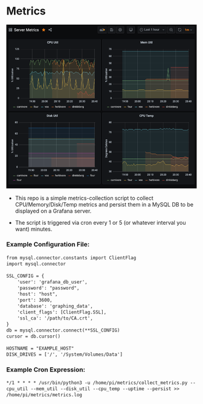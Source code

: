 # Metrics

![Grafana Screenshot](Grafana.png)

* This repo is a simple metrics-collection script to collect CPU/Memory/Disk/Temp metrics and persist them in a MySQL DB to be displayed on a Grafana server. 

* The script is triggered via cron every 1 or 5 (or whatever interval you want) minutes. 


### Example Configuration File:

```
from mysql.connector.constants import ClientFlag
import mysql.connector

SSL_CONFIG = {
    'user': 'grafana_db_user',
    'password': "password",
    'host': "host",
    'port': 3600,
    'database': 'graphing_data',
    'client_flags': [ClientFlag.SSL],
    'ssl_ca': '/path/to/CA.crt',
}
db = mysql.connector.connect(**SSL_CONFIG)
cursor = db.cursor()

HOSTNAME = "EXAMPLE_HOST"
DISK_DRIVES = ['/', '/System/Volumes/Data']
```

### Example Cron Expression:

```
*/1 * * * * /usr/bin/python3 -u /home/pi/metrics/collect_metrics.py --cpu_util --mem_util --disk_util --cpu_temp --uptime --persist >> /home/pi/metrics/metrics.log
```

